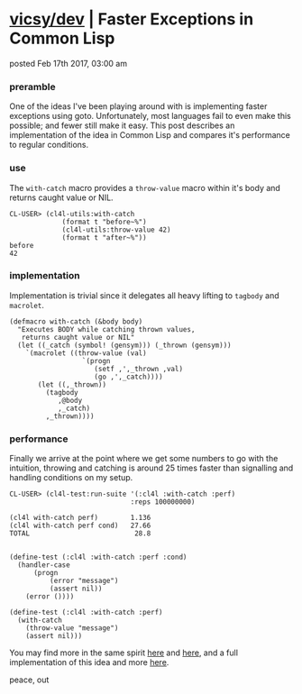 # [vicsy/dev](https://github.com/codr4life/vicsydev) | Faster Exceptions in Common Lisp
posted Feb 17th 2017, 03:00 am

### preramble
One of the ideas I've been playing around with is implementing faster exceptions using goto. Unfortunately, most languages fail to even make this possible; and fewer still make it easy. This post describes an implementation of the idea in Common Lisp and compares it's performance to regular conditions.

### use
The ```with-catch``` macro provides a ```throw-value``` macro within it's body and returns caught value or NIL.

```
CL-USER> (cl4l-utils:with-catch 
             (format t "before~%")
             (cl4l-utils:throw-value 42)
             (format t "after~%"))
before
42
```

### implementation
Implementation is trivial since it delegates all heavy lifting to ```tagbody``` and ```macrolet```.

```
(defmacro with-catch (&body body)
  "Executes BODY while catching thrown values,
   returns caught value or NIL"
  (let ((_catch (symbol! (gensym))) (_thrown (gensym)))
    `(macrolet ((throw-value (val)
                  `(progn
                     (setf ,',_thrown ,val)
                     (go ,',_catch))))
       (let ((,_thrown))
         (tagbody
            ,@body
            ,_catch)
         ,_thrown))))
```

### performance
Finally we arrive at the point where we get some numbers to go with the intuition, throwing and catching is around 25 times faster than signalling and handling conditions on my setup.

```
CL-USER> (cl4l-test:run-suite '(:cl4l :with-catch :perf) 
                              :reps 100000000)

(cl4l with-catch perf)        1.136
(cl4l with-catch perf cond)   27.66
TOTAL                          28.8


(define-test (:cl4l :with-catch :perf :cond)
  (handler-case
      (progn
          (error "message")
          (assert nil))
    (error ())))

(define-test (:cl4l :with-catch :perf)
  (with-catch
    (throw-value "message")
    (assert nil)))
```

You may find more in the same spirit [here](http://vicsydev.blogspot.de/) and [here](https://github.com/codr4life/vicsydev), and a full implementation of this idea and more [here](https://github.com/codr4life/cl4l).

peace, out
